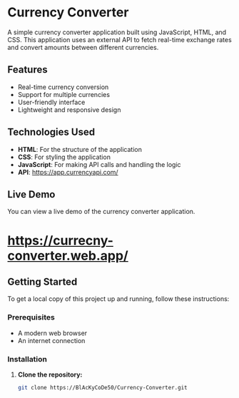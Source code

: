 # Currency Converter

A simple currency converter application built using JavaScript, HTML, and CSS. This application uses an external API to fetch real-time exchange rates and convert amounts between different currencies.

## Features

- Real-time currency conversion
- Support for multiple currencies
- User-friendly interface
- Lightweight and responsive design

## Technologies Used

- **HTML**: For the structure of the application
- **CSS**: For styling the application
- **JavaScript**: For making API calls and handling the logic
- **API**: https://app.currencyapi.com/

## Live Demo

You can view a live demo of the currency converter application.
# https://currecny-converter.web.app/

## Getting Started

To get a local copy of this project up and running, follow these instructions:

### Prerequisites

- A modern web browser
- An internet connection

### Installation

1. **Clone the repository:**

   ```bash
   git clone https://BlAcKyCoDe50/Currency-Converter.git

